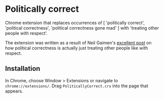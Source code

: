 # Politically correct

Chrome extension that replaces occurrences of [ 'politically correct',
'political correctness', 'political correctness gone mad' ] with
'treating other people with respect'.

The extension was written as a result of Neil Gaimen's [excellent
post](http://neil-gaiman.tumblr.com/post/43087620460/i-was-reading-a-book-about-interjections-oddly)
on how political correctness is actually just treating other people like
with respect.

## Installation

In Chrome, choose Window > Extensions or navigate to
`chrome://extensions/`.  Drag `PoliticallyCorrect.crx` into the page that
appears.

